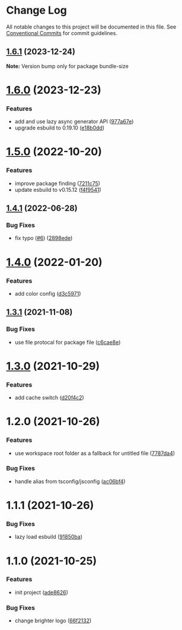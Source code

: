 # Change Log

All notable changes to this project will be documented in this file.
See [Conventional Commits](https://conventionalcommits.org) for commit guidelines.

## [1.6.1](https://github.com/ambar/vscode-bundle-size/compare/bundle-size@1.6.0...bundle-size@1.6.1) (2023-12-24)

**Note:** Version bump only for package bundle-size

# [1.6.0](https://github.com/ambar/vscode-bundle-size/compare/bundle-size@1.5.0...bundle-size@1.6.0) (2023-12-23)

### Features

- add and use lazy async generator API ([977a67e](https://github.com/ambar/vscode-bundle-size/commit/977a67ed0f1e7059a992e8fd4b6e88801919556c))
- upgrade esbuild to 0.19.10 ([e18b0dd](https://github.com/ambar/vscode-bundle-size/commit/e18b0dd2bf9659df1e1ae0330274c6d35adea367))

# [1.5.0](https://github.com/ambar/vscode-bundle-size/compare/bundle-size@1.4.1...bundle-size@1.5.0) (2022-10-20)

### Features

- improve package finding ([7211c75](https://github.com/ambar/vscode-bundle-size/commit/7211c75db4339590f0c8317c3a2e7101c48d47a9))
- update esbuild to v0.15.12 ([f4f9541](https://github.com/ambar/vscode-bundle-size/commit/f4f9541d5204e92e4c11aab90c28cc9a2ba6587f))

## [1.4.1](https://github.com/ambar/vscode-bundle-size/compare/bundle-size@1.4.0...bundle-size@1.4.1) (2022-06-28)

### Bug Fixes

- fix typo ([#6](https://github.com/ambar/vscode-bundle-size/issues/6)) ([2898ede](https://github.com/ambar/vscode-bundle-size/commit/2898ede5ede598a5564cac302cae40c5477b55ad))

# [1.4.0](https://github.com/ambar/vscode-bundle-size/compare/bundle-size@1.3.1...bundle-size@1.4.0) (2022-01-20)

### Features

- add color config ([d3c5971](https://github.com/ambar/vscode-bundle-size/commit/d3c5971))

## [1.3.1](https://github.com/ambar/vscode-bundle-size/compare/bundle-size@1.3.0...bundle-size@1.3.1) (2021-11-08)

### Bug Fixes

- use file protocal for package file ([c6cae8e](https://github.com/ambar/vscode-bundle-size/commit/c6cae8e2d888a6e6c1e1c383e077ee8581a51cc0))

# [1.3.0](https://github.com/ambar/vscode-bundle-size/compare/bundle-size@1.2.0...bundle-size@1.3.0) (2021-10-29)

### Features

- add cache switch ([d20f4c2](https://github.com/ambar/vscode-bundle-size/commit/d20f4c2eca03c22cafd2fd19b187b81d8315a3b2))

# 1.2.0 (2021-10-26)

### Features

- use workspace root folder as a fallback for untitled file ([7787da4](https://github.com/ambar/vscode-bundle-size/commit/7787da4))

### Bug Fixes

- handle alias from tsconfig/jsconfig ([ac06bf4](https://github.com/ambar/vscode-bundle-size/commit/ac06bf4))

# 1.1.1 (2021-10-26)

### Bug Fixes

- lazy load esbuild ([91850ba](https://github.com/ambar/vscode-bundle-size/commit/91850ba397426af5bc403812d7938dda4e720145))

# 1.1.0 (2021-10-25)

### Features

- init project ([ade8626](https://github.com/ambar/vscode-bundle-size/commit/ade862610240d6950fd81c29a0dccc5c8459df94))

### Bug Fixes

- change brighter logo ([66f2132](https://github.com/ambar/vscode-bundle-size/commit/66f2132417d722c2c6a79ddd36d6b14f330769bd))

